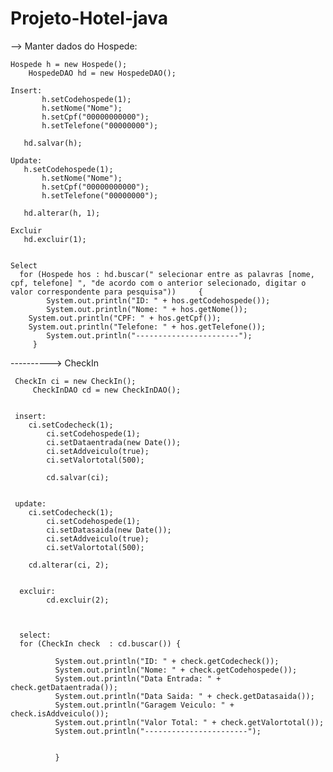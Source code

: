 # Projeto-Hotel-java

--> Manter dados do Hospede:

    Hospede h = new Hospede();
		HospedeDAO hd = new HospedeDAO();

    Insert:  
		   h.setCodehospede(1);
		   h.setNome("Nome");
		   h.setCpf("00000000000");
		   h.setTelefone("00000000");
       
       hd.salvar(h);
       
    Update:
       h.setCodehospede(1);
		   h.setNome("Nome");
		   h.setCpf("00000000000");
		   h.setTelefone("00000000");
       
       hd.alterar(h, 1);
       
    Excluir
       hd.excluir(1);
       
       
    Select
      for (Hospede hos : hd.buscar(" selecionar entre as palavras [nome, cpf, telefone] ", "de acordo com o anterior selecionado, digitar o valor correspondente para pesquisa"))     {		  
		    System.out.println("ID: " + hos.getCodehospede());
		    System.out.println("Nome: " + hos.getNome()); 
        System.out.println("CPF: " + hos.getCpf()); 
        System.out.println("Telefone: " + hos.getTelefone());
		    System.out.println("-----------------------");
		 } 
       
       
       
----------> CheckIn


     CheckIn ci = new CheckIn();
		 CheckInDAO cd = new CheckInDAO();
      
     
     insert:
        ci.setCodecheck(1);
		    ci.setCodehospede(1);
		    ci.setDataentrada(new Date());
		    ci.setAddveiculo(true);
		    ci.setValortotal(500);
		 
		    cd.salvar(ci);
        
        
     update:
        ci.setCodecheck(1);
		    ci.setCodehospede(1);
		    ci.setDatasaida(new Date());
		    ci.setAddveiculo(true);
		    ci.setValortotal(500);
        
        cd.alterar(ci, 2);
        
        
      excluir: 
		    cd.excluir(2);
       
       
       
      select:
      for (CheckIn check  : cd.buscar()) {
			  
			  System.out.println("ID: " + check.getCodecheck());
			  System.out.println("Nome: " + check.getCodehospede());
			  System.out.println("Data Entrada: " + check.getDataentrada());
			  System.out.println("Data Saida: " + check.getDatasaida());
			  System.out.println("Garagem Veiculo: " + check.isAddveiculo());
			  System.out.println("Valor Total: " + check.getValortotal());
			  System.out.println("-----------------------");
			  
			  
			  }
       
       
       
       
